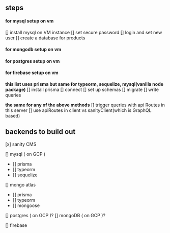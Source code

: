 ## steps

#### for mysql setup on vm

[] install mysql on VM instance
[] set secure password
[] login and set new user
[] create a database for products

#### for mongodb setup on vm

#### for postgres setup on vm

#### for firebase setup on vm

**this list uses prisma but same for typeorm, sequelize, mysql(vanilla node package)**
[] install prisma
[] connect
[] set up schemas
[] migrate
[] write queries

**the same for any of the above methods**
[] trigger queries with api Routes in this server
[] use apiRoutes in client vs sanityClient(which is GraphQL based)

## backends to build out

[x] sanity CMS

[] mysql ( on GCP )

- [] prisma
- [] typeorm
- [] sequelize

[] mongo atlas

- [] prisma
- [] typeorm
- [] mongoose

[] postgres ( on GCP )?
[] mongoDB ( on GCP )?

[] firebase
